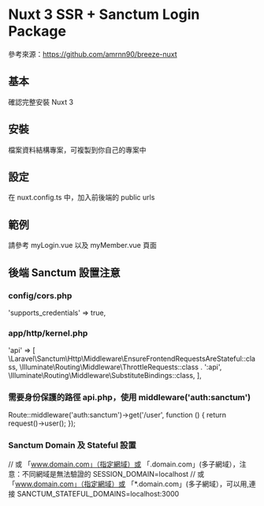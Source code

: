 # Nuxt 3 SSR + Sanctum Login Package

參考來源：https://github.com/amrnn90/breeze-nuxt

## 基本

確認完整安裝 Nuxt 3

## 安裝
檔案資料結構專案，可複製到你自己的專案中

## 設定
在 nuxt.config.ts 中，加入前後端的 public urls

## 範例
請參考 myLogin.vue 以及 myMember.vue 頁面

## 後端 Sanctum 設置注意
### config/cors.php
'supports_credentials' => true,

### app/http/kernel.php
'api' => [
    \Laravel\Sanctum\Http\Middleware\EnsureFrontendRequestsAreStateful::class,
    \Illuminate\Routing\Middleware\ThrottleRequests::class . ':api',
    \Illuminate\Routing\Middleware\SubstituteBindings::class,
],

### 需要身份保護的路徑 api.php，使用  middleware('auth:sanctum')
Route::middleware('auth:sanctum')->get('/user', function () {
    return request()->user();
});

### Sanctum Domain 及 Stateful 設置
// 或 「www.domain.com」（指定網域）或 「.domain.com」(多子網域），注意：不同網域是無法驗證的
SESSION_DOMAIN=localhost
// 或 「www.domain.com」（指定網域）或 「*.domain.com」(多子網域），可以用,連接
SANCTUM_STATEFUL_DOMAINS=localhost:3000
